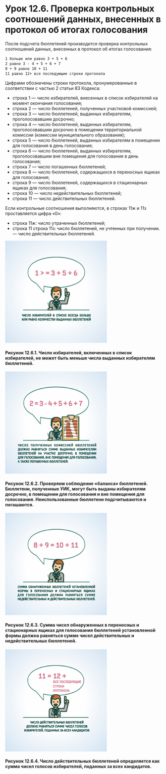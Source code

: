 # Урок 12.6. Проверка контрольных соотношений данных, внесенных в протокол об итогах голосования

После подсчета бюллетеней производится проверка контрольных соотношений данных, внесенных в протокол об итогах голосования:

````
1 больше или равно 3 + 5 + 6
2 равно 3 - 4 + 5 + 6 + 7
8 + 9 равно 10 + 11
11 равно 12+ все последующие строки протокола 
````

Цифрами обозначены строки протокола, пронумерованные в соответствии с частью 2 статьи 83 Кодекса:

- строка 1 — число избирателей, внесенных в список избирателей на момент окончания голосования;
- строка 2 — число бюллетеней, полученных участковой комиссией;
- строка 3 — число бюллетеней, выданных избирателям, проголосовавшим досрочно;
- строка 4 — число бюллетеней, выданных избирателям, проголосовавшим досрочно в помещении территориальной комиссии (комиссии муниципального образования);
- строка 5 — число бюллетеней, выданных избирателям в помещении для голосования в день голосования;
- строка 6 — число бюллетеней, выданных избирателям, проголосовавшим вне помещения для голосования в день голосования;
- строка 7 — число погашенных бюллетеней;
- строка 8 — число бюллетеней, содержащихся в переносных ящиках для голосования;
- строка 9 — число бюллетеней, содержащихся в стационарных ящиках для голосования;
- строка 10 — число недействительных бюллетеней;
- строка 11 — число действительных бюллетеней.

Если контрольные соотношения выполняются, в строках 11ж и 11з проставляется цифра «0»:

* строка 11ж: число утраченных бюллетеней;
* строка 11 строка 11з: число бюллетеней, не учтенных при получении.— число действительных бюллетеней.

![Рисунок 12.6.1](12.6.1.png)

#### Рисунок 12.6.1. Число избирателей, включенных в список избирателей, не может быть меньше числа выданных избирателям бюллетеней.

![Рисунок 12.6.2](12.6.2.png)

#### Рисунок 12.6.2. Проверяем соблюдение «баланса» бюллетеней. Бюллетени, полученные УИК, могут быть выданы избирателям досрочно, в помещении для голосования и вне помещения для голосования. Неиспользованные бюллетени подсчитываются и погашаются.

![Рисунок 12.6.3](12.6.3.png)

#### Рисунок 12.6.3. Сумма чисел обнаруженных в переносных и стационарных ящиках для голосования бюллетеней установленной формы должна равняться сумме чисел действительных и недействительных бюллетеней.

![Рисунок 12.6.4](12.6.4.png)

#### Рисунок 12.6.4. Число действительных бюллетеней определяется как сумма чисел голосов избирателей, поданных за всех кандидатов.
